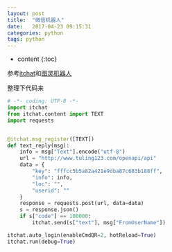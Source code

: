 ```yaml
---
layout: post
title:  "微信机器人"
date:   2017-04-23 09:15:31
categories: python
tags: python
---
```


* content
{:toc}


参考[itchat](http://itchat.readthedocs.io/zh/latest/)和[图灵机器人](http://www.tuling123.com)


整理下代码来

```python
# -*- coding: UTF-8 -*-
import itchat
from itchat.content import TEXT
import requests


@itchat.msg_register([TEXT])
def text_reply(msg):
    info = msg["Text"].encode("utf-8")
    url = "http://www.tuling123.com/openapi/api"
    data = {
        "key": "fffcc5b5a82a421e9dba87c683b188ff",
        "info": info,
        "loc": "",
        "userid": ""
    }
    response = requests.post(url, data=data)
    s = response.json()
    if s["code"] == 100000:
        itchat.send(s["text"], msg["FromUserName"])

itchat.auto_login(enableCmdQR=2, hotReload=True)
itchat.run(debug=True)
```

